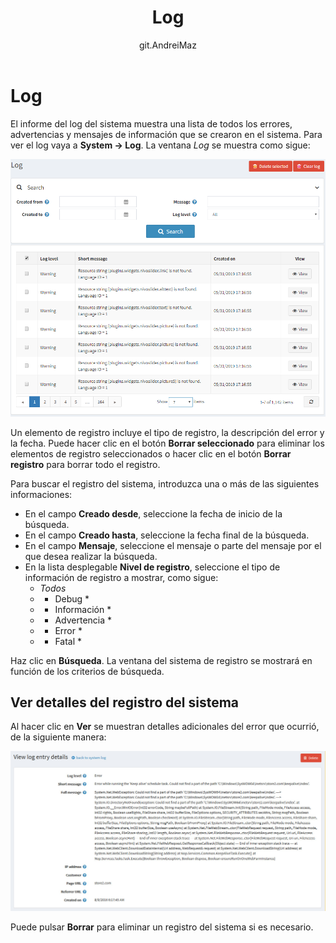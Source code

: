 ﻿---
title: Log
uid: en/running-your-store/system-administration/log
author: git.AndreiMaz
contributors: git.exileDev, git.mariannk
---

# Log

El informe del log del sistema muestra una lista de todos los errores, advertencias y mensajes de información que se crearon en el sistema. Para ver el log vaya a **System → Log**. La ventana *Log* se muestra como sigue:

![Log](_static/log/log.png)

Un elemento de registro incluye el tipo de registro, la descripción del error y la fecha. Puede hacer clic en el botón **Borrar seleccionado** para eliminar los elementos de registro seleccionados o hacer clic en el botón **Borrar registro** para borrar todo el registro.

Para buscar el registro del sistema, introduzca una o más de las siguientes informaciones:
  * En el campo **Creado desde**, seleccione la fecha de inicio de la búsqueda.
  * En el campo **Creado hasta**, seleccione la fecha final de la búsqueda.
  * En el campo **Mensaje**, seleccione el mensaje o parte del mensaje por el que desea realizar la búsqueda.
  * En la lista desplegable **Nivel de registro**, seleccione el tipo de información de registro a mostrar, como sigue:
    * *Todos*
    * * Debug *
    * * Información *
    * * Advertencia *
    * * Error *
    * * Fatal *

Haz clic en **Búsqueda**. La ventana del sistema de registro se mostrará en función de los criterios de búsqueda.

## Ver detalles del registro del sistema

Al hacer clic en **Ver** se muestran detalles adicionales del error que ocurrió, de la siguiente manera:

![Log entry - Details](_static/log/log-details.jpg)


Puede pulsar **Borrar** para eliminar un registro del sistema si es necesario.